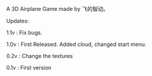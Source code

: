 A 3D Airplane Game made by 飞的智动。

Updates:

1.1v : Fix bugs.

1.0v : First Released. Added cloud, changed start menu.

0.2v : Change the textures

0.1v : First version
